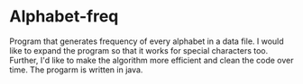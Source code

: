 # Alphabet-freq
Program that generates frequency of every alphabet in a data file. 
I would like to expand the program so that it works for special characters too.
Further, I'd like to make the algorithm more efficient and clean the code over time. 
The progarm is written in java. 



